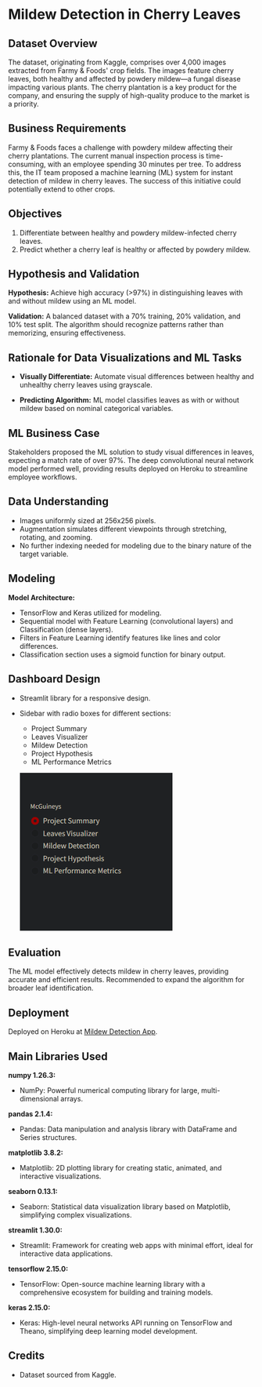 # Mildew Detection in Cherry Leaves

## Dataset Overview

The dataset, originating from Kaggle, comprises over 4,000 images extracted from Farmy & Foods' crop fields. The images feature cherry leaves, both healthy and affected by powdery mildew—a fungal disease impacting various plants. The cherry plantation is a key product for the company, and ensuring the supply of high-quality produce to the market is a priority.

## Business Requirements

Farmy & Foods faces a challenge with powdery mildew affecting their cherry plantations. The current manual inspection process is time-consuming, with an employee spending 30 minutes per tree. To address this, the IT team proposed a machine learning (ML) system for instant detection of mildew in cherry leaves. The success of this initiative could potentially extend to other crops.

## Objectives

1. Differentiate between healthy and powdery mildew-infected cherry leaves.
2. Predict whether a cherry leaf is healthy or affected by powdery mildew.

## Hypothesis and Validation

**Hypothesis:** Achieve high accuracy (>97%) in distinguishing leaves with and without mildew using an ML model.

**Validation:** A balanced dataset with a 70% training, 20% validation, and 10% test split. The algorithm should recognize patterns rather than memorizing, ensuring effectiveness.

## Rationale for Data Visualizations and ML Tasks

- **Visually Differentiate:** Automate visual differences between healthy and unhealthy cherry leaves using grayscale.
  
- **Predicting Algorithm:** ML model classifies leaves as with or without mildew based on nominal categorical variables.

## ML Business Case

Stakeholders proposed the ML solution to study visual differences in leaves, expecting a match rate of over 97%. The deep convolutional neural network model performed well, providing results deployed on Heroku to streamline employee workflows.

## Data Understanding

- Images uniformly sized at 256x256 pixels.
- Augmentation simulates different viewpoints through stretching, rotating, and zooming.
- No further indexing needed for modeling due to the binary nature of the target variable.

## Modeling

**Model Architecture:**
- TensorFlow and Keras utilized for modeling.
- Sequential model with Feature Learning (convolutional layers) and Classification (dense layers).
- Filters in Feature Learning identify features like lines and color differences.
- Classification section uses a sigmoid function for binary output.

## Dashboard Design

- Streamlit library for a responsive design.
- Sidebar with radio boxes for different sections:
  - Project Summary
  - Leaves Visualizer
  - Mildew Detection
  - Project Hypothesis
  - ML Performance Metrics

   ![Sidebar](docs/images/image.png)

## Evaluation

The ML model effectively detects mildew in cherry leaves, providing accurate and efficient results. Recommended to expand the algorithm for broader leaf identification.

## Deployment

Deployed on Heroku at [Mildew Detection App]().

## Main Libraries Used

 **numpy 1.26.3:**
   - NumPy: Powerful numerical computing library for large, multi-dimensional arrays.

 **pandas 2.1.4:**
   - Pandas: Data manipulation and analysis library with DataFrame and Series structures.

 **matplotlib 3.8.2:**
   - Matplotlib: 2D plotting library for creating static, animated, and interactive visualizations.

 **seaborn 0.13.1:**
   - Seaborn: Statistical data visualization library based on Matplotlib, simplifying complex visualizations.

 **streamlit 1.30.0:**
   - Streamlit: Framework for creating web apps with minimal effort, ideal for interactive data applications.

 **tensorflow 2.15.0:**
   - TensorFlow: Open-source machine learning library with a comprehensive ecosystem for building and training models.

 **keras 2.15.0:**
   - Keras: High-level neural networks API running on TensorFlow and Theano, simplifying deep learning model development.

## Credits

- Dataset sourced from Kaggle.